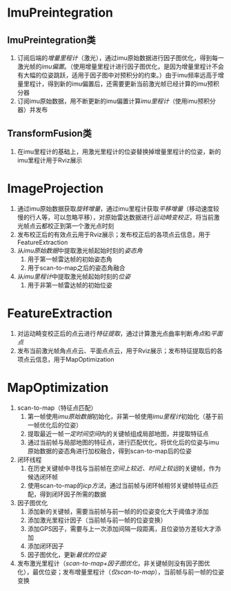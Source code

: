 # ImuPreintegration
## ImuPreintegration类
1. 订阅后端的*增量里程计*（激光），通过imu原始数据进行因子图优化，得到每一激光帧的*imu偏置*。（使用增量里程计进行因子图优化，是因为增量里程计不会有大幅的位姿跳跃，适用于因子图中对预积分的约束。）由于imu频率远高于增量里程计，得到新的imu偏置后，还需要更新当前激光帧已经计算的imu预积分器
2. 订阅imu原始数据，用不断更新的imu偏置计算*imu里程计*（使用imu预积分器）并发布
## TransformFusion类
1. 在imu里程计的基础上，用激光里程计的位姿替换掉增量里程计的位姿，新的imu里程计用于Rviz展示
# ImageProjection
1. 通过imu原始数据获取*旋转增量*，通过imu里程计获取*平移增量*（移动速度较慢的行人等，可以忽略平移），对原始雷达数据进行*运动畸变校正*，将当前激光帧点云都校正到第一个激光点时刻
2. 发布校正后的有效点云用于Rviz展示；发布校正后的各项点云信息，用于FeatureExtraction
3. 从*imu原始数据*中提取激光帧起始时刻的*姿态角*
	1. 用于第一帧雷达帧的初始姿态角
	2. 用于scan-to-map之后的姿态角融合
4. 从*imu里程计*中提取激光帧起始时刻的*位姿*
	1. 用于非第一帧雷达帧的初始位姿
# FeatureExtraction
1. 对运动畸变校正后的点云进行*特征提取*，通过计算激光点曲率判断*角点*和*平面点*
2. 发布当前激光帧角点点云、平面点点云，用于Rviz展示；发布特征提取后的各项点云信息，用于MapOptimization
# MapOptimization
1. scan-to-map（特征点匹配）
	1. 第一帧使用*imu原始数据*初始化，非第一帧使用*imu里程计*初始化（基于前一帧优化后的位姿）
	2. 提取最近一帧*一定时间空间*内的关键帧组成局部地图，并提取特征点
	3. 通过当前帧与局部地图的特征点，进行匹配优化，将优化后的位姿与imu原始数据的姿态角进行加权融合，得到scan-to-map后的位姿
2. 闭环线程
	1. 在历史关键帧中寻找与当前帧在*空间上较近、时间上较远*的关键帧，作为候选闭环帧
	2. 使用scan-to-map的*icp方法*，通过当前帧与闭环帧相邻关键帧特征点匹配，得到闭环因子所需的数据
3. 因子图优化
	1. 添加新的关键帧，需要当前帧与前一帧的的位姿变化大于阈值才添加
	2. 添加激光里程计因子（当前帧与前一帧的位姿变换）
	3. 添加GPS因子，需要与上一次添加间隔一段距离，且位姿协方差较大才添加
	4. 添加闭环因子
	5. 因子图优化，更新*最优的位姿*
4. 发布激光里程计（*scan-to-map+因子图优化*，非关键帧则没有因子图优化），最优位姿；发布增量里程计（*仅scan-to-map*），当前帧与前一帧的位姿变换